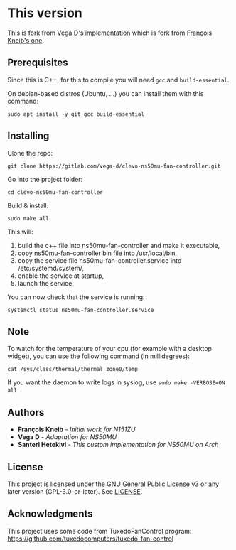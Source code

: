 # This version

This is fork from [Vega D's implementation](https://gitlab.com/vega-d/clevo-ns50mu-fan-controller) which is fork from [François Kneib's one](https://gitlab.com/francois.kneib/clevo-N151ZU-fan-controller).

## Prerequisites

Since this is C++, for this to compile you will need `gcc` and `build-essential`.

On debian-based distros (Ubuntu, ...) you can install them with this command:

```
sudo apt install -y git gcc build-essential
```

## Installing

Clone the repo:

```
git clone https://gitlab.com/vega-d/clevo-ns50mu-fan-controller.git
```

Go into the project folder:

```
cd clevo-ns50mu-fan-controller
```

Build & install:

```
sudo make all
```

This will:

1. build the c++ file into ns50mu-fan-controller and make it executable,
2. copy ns50mu-fan-controller bin file into /usr/local/bin,
3. copy the service file ns50mu-fan-controller.service into /etc/systemd/system/,
4. enable the service at startup,
5. launch the service.

You can now check that the service is running:

```
systemctl status ns50mu-fan-controller.service
```
## Note

To watch for the temperature of your cpu (for example with a desktop widget), you can use the following command (in millidegrees):

```
cat /sys/class/thermal/thermal_zone0/temp
```

If you want the daemon to write logs in syslog, use `sudo make -VERBOSE=ON all`.

## Authors

* **François Kneib** - *Initial work for N151ZU*
* **Vega D** - *Adaptation for NS50MU*
* **Santeri Hetekivi** - *This custom implementation for NS50MU on Arch*

## License

This project is licensed under the GNU General Public License v3 or any later version (GPL-3.0-or-later). See [LICENSE](LICENSE).

## Acknowledgments

This project uses some code from TuxedoFanControl program: https://github.com/tuxedocomputers/tuxedo-fan-control

 
